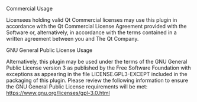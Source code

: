 Commercial Usage

Licensees holding valid Qt Commercial licenses may use this plugin in accordance with the Qt
Commercial License Agreement provided with the Software or, alternatively, in accordance with the
terms contained in a written agreement between you and The Qt Company.

GNU General Public License Usage

Alternatively, this plugin may be used under the terms of the GNU General Public License version 3
as published by the Free Software Foundation with exceptions as appearing in the file
LICENSE.GPL3-EXCEPT included in the packaging of this plugin. Please review the following
information to ensure the GNU General Public License requirements will be met:
https://www.gnu.org/licenses/gpl-3.0.html
